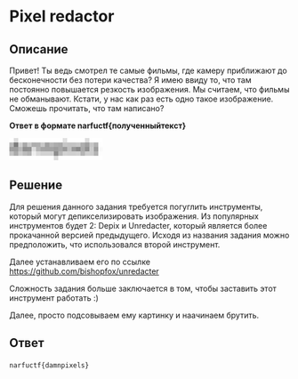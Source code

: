 # Pixel redactor

## Описание

Привет! Ты ведь смотрел те самые фильмы, где камеру приближают до бесконечности без потери качества? Я имею ввиду то, что там постоянно повышается резкость изображения. Мы считаем, что фильмы не обманывают. Кстати, у нас как раз есть одно такое изображение. Сможешь прочитать, что там написано?

**Ответ в формате narfuctf{полученныйтекст}**
 

![4kquality.png](../../_resources/4kquality.png)


## Решение

Для решения данного задания требуется погуглить инструменты, который могут депикселизировать изображения. Из популярных инструментов будет 2: Depix и Unredacter, который является более прокачанной версией предыдущего. Исходя из названия задания можно предположить, что использовался второй инструмент.

Далее устанавливаем его по ссылке https://github.com/bishopfox/unredacter

Сложность задания больше заключается в том, чтобы заставить этот инструмент работать :) 

Далее, просто подсовываем ему картинку и наачинаем брутить. 

## Ответ

`narfuctf{damnpixels}`